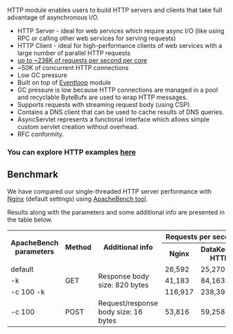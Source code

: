 HTTP module enables users to build HTTP servers and clients that take full advantage of asynchronous I/O.

* HTTP Server - ideal for web services which require async I/O (like using RPC or calling other web services for serving
 requests)
* HTTP Client - ideal for high-performance clients of web services with a large number of parallel HTTP requests
* [up to ~238K of requests per second per core](#benchmark)
* ~50K of concurrent HTTP connections
* Low GC pressure
* Built on top of [Eventloop](/docs/modules/eventloop/) module
* GC pressure is low because HTTP connections are managed in a pool and recyclable ByteBufs are used to wrap HTTP messages.
* Supports requests with streaming request body (using CSP).
* Contains a DNS client that can be used to cache results of DNS queries.
* AsyncServlet represents a functional interface which allows simple custom servlet creation without overhead.
* RFC conformity.

### You can explore HTTP examples [here](https://github.com/softindex/datakernel/tree/master/examples/http)

## Benchmark

We have compared our single-threaded HTTP server performance with [Nginx](http://nginx.org) (default settings) using [ApacheBench tool](http://httpd.apache.org/docs/2.4/programs/ab.html).

Results along with the parameters and some additional info are presented in the table below.

<table>
  <tr>
    <th rowspan="2">ApacheBench parameters</th>
    <th rowspan="2">Method</th>
    <th rowspan="2">Additional info</th>
    <th colspan="2">Requests per second</th>
  </tr>
  <tr>
    <th>Nginx</th>
    <th>DataKernel HTTP</th>
  </tr>
  <tr>
    <td>default</td>
    <td rowspan="3">GET</td>
    <td rowspan="3">Response body size: 820 bytes</td>
    <td>26,592</td>
    <td>25,270</td>
  </tr>
  <tr>
    <td>-k</td>
    <td>41,183</td>
    <td>84,163</td>
  </tr>
  <tr>
    <td>-c 100 -k</td>
    <td>116,917</td>
    <td>238,393</td>
  </tr>
  <tr>
    <td>-c 100</td>
    <td>POST</td>
    <td>Request/response body size: 16 bytes</td>
    <td>53,816</td>
    <td>59,258</td>
  </tr>
</table>
